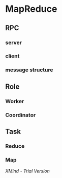 # MapReduce

## RPC

### server

### client

### message structure

## Role

### Worker

### Coordinator

## Task

### Reduce

### Map

*XMind - Trial Version*